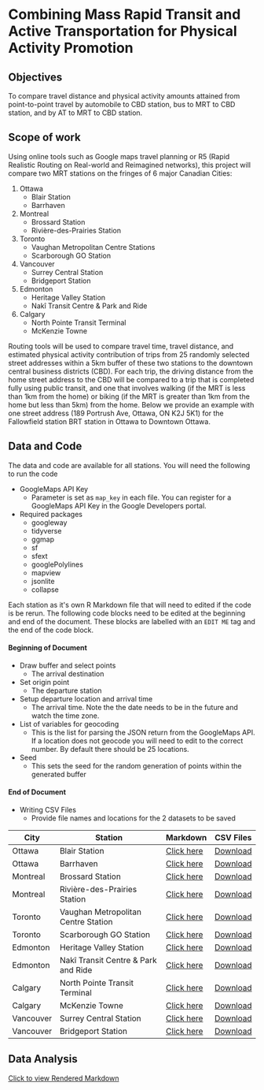 # Combining Mass Rapid Transit and Active Transportation for Physical Activity Promotion

## Objectives 

To compare travel distance and physical activity amounts attained from point-to-point travel by automobile to CBD station, bus to MRT to CBD station, and by AT to MRT to CBD station.

##  Scope of work

Using online tools such as Google maps travel planning or R5 (Rapid Realistic Routing on Real-world and Reimagined networks), this project will compare two MRT stations on the fringes of 6 major Canadian Cities: 

1. Ottawa
    * Blair Station
    * Barrhaven
2. Montreal 
    * Brossard Station
    * Rivière-des-Prairies Station
3. Toronto
    * Vaughan Metropolitan Centre Stations
    * Scarborough GO Station
4. Vancouver
    * Surrey Central Station
    * Bridgeport Station
5. Edmonton
    * Heritage Valley Station
    * Nakî Transit Centre & Park and Ride
6. Calgary
    * North Pointe Transit Terminal
    * McKenzie Towne


Routing tools will be used to compare travel time, travel distance, and estimated physical activity contribution of trips from 25 randomly selected street addresses within a 5km buffer of these two stations to the downtown central business districts (CBD). For each trip, the driving distance from the home street address to the CBD will be compared to a trip that is completed fully using public transit, and one that involves walking (if the MRT is less than 1km from the home) or biking (if the MRT is greater than 1km from the home but less than 5km) from the home. Below we provide an example with one street address (189 Portrush Ave, Ottawa, ON K2J 5K1) for the Fallowfield station BRT station in Ottawa to Downtown Ottawa. 

## Data and Code

The data and code are available for all stations. You will need the following to run the code

* GoogleMaps API Key 
    * Parameter is set as `map_key` in each file. You can register for a GoogleMaps API Key in the Google Developers portal.
* Required packages
    * googleway
    * tidyverse
    * ggmap
    * sf
    * sfext
    * googlePolylines
    * mapview
    * jsonlite
    * collapse

Each station as it's own R Markdown file that will need to edited if the code is be rerun. The following code blocks need to be edited at the beginning and end of the document. These blocks are labelled with an `EDIT ME` tag and the end of the code block.

#### Beginning of Document

* Draw buffer and select points 
    * The arrival destination
* Set origin point
    * The departure station
* Setup departure location and arrival time
    * The arrival time. Note the the date needs to be in the future and watch the time zone. 
* List of variables for geocoding
    * This is the list for parsing the JSON return from the GoogleMaps API. If a location does not geocode you will need to edit to the correct number. By default there should be 25 locations. 
* Seed
    * This sets the seed for the random generation of points within the generated buffer
    
#### End of Document

* Writing CSV Files
    * Provide file names and locations for the 2 datasets to be saved


City  | Station | Markdown | CSV Files
------------- | ------------- | ------------- | -------------
Ottawa  | Blair Station | [Click here](https://github.com/walkabilly/phac_routing/blob/main/Ottawa/Ottawa_Blaire_Station.md) | [Download](https://github.com/walkabilly/phac_routing/blob/main/Ottawa/ottawa_blaire_bike_transit_drive.csv)
Ottawa  | Barrhaven | [Click here](https://github.com/walkabilly/phac_routing/blob/main/Ottawa/Ottawa_Barrhaveb_Station.md) | [Download](https://github.com/walkabilly/phac_routing/blob/main/Ottawa/ottawa_barrhaven_bike_transit_drive.csv)
Montreal  | Brossard Station | [Click here](https://github.com/walkabilly/phac_routing/blob/main/Montreal/Montreal_Brossard_Station.md) | [Download](https://github.com/walkabilly/phac_routing/blob/main/Montreal/Montreal_Brossard_bike_transit_drive.csv)
Montreal  | Rivière-des-Prairies Station | [Click here](https://github.com/walkabilly/phac_routing/blob/main/Montreal/Montreal_RivierePrairie_Station.md) | [Download](https://github.com/walkabilly/phac_routing/blob/main/Montreal/montreal_riviereprairie_bike_transit_drive.csv)
Toronto  | Vaughan Metropolitan Centre Station | [Click here](https://github.com/walkabilly/phac_routing/blob/main/Toronto/Toronto_Vaughn_Station.md) | [Download](https://github.com/walkabilly/phac_routing/blob/main/Toronto/Toronto_Vaughn_bike_transit_drive.csv)
Toronto  | Scarborough GO Station | [Click here](https://github.com/walkabilly/phac_routing/blob/main/Toronto/Toronto_Scarborough_Station.md) | [Download](https://github.com/walkabilly/phac_routing/blob/main/Toronto/Toronto_Scarborough_bike_transit_drive.csv)
Edmonton  | Heritage Valley Station | [Click here](https://github.com/walkabilly/phac_routing/blob/main/Edmonton/Edmonton_Heritage_Station.md) | [Download](https://github.com/walkabilly/phac_routing/blob/main/Edmonton/edmonton_heritage_bike_transit_drive.csv)
Edmonton  | Nakî Transit Centre & Park and Ride | [Click here](https://github.com/walkabilly/phac_routing/blob/main/Edmonton/Edmonton_Naki_Station.md) | [Download](https://github.com/walkabilly/phac_routing/blob/main/Edmonton/Edmonton_Naki_bike_transit_drive.csv)
Calgary  | North Pointe Transit Terminal | [Click here](https://github.com/walkabilly/phac_routing/blob/main/Calgary/Calgary_NorthPoint_Station.md) | [Download](https://github.com/walkabilly/phac_routing/blob/main/Calgary/calgary_northpoint_bike_transit_drive.csv)
Calgary  | McKenzie Towne | [Click here](https://github.com/walkabilly/phac_routing/blob/main/Calgary/Calgary_McKenzie_Station.md) | [Download](https://github.com/walkabilly/phac_routing/blob/main/Calgary/calgary_mckenzie_bike_transit_drive.csv)
Vancouver  | Surrey Central Station | [Click here](https://github.com/walkabilly/phac_routing/blob/main/Vancouver/Vancouver_Surrey_Station.md) | [Download](https://raw.githubusercontent.com/walkabilly/phac_routing/main/Vancouver/vancouver_surrey_bike_transit_drive.csv)
Vancouver  | Bridgeport Station | [Click here](https://github.com/walkabilly/phac_routing/blob/main/Vancouver/Vancouver_Bridgeport_Station.md) | [Download](https://raw.githubusercontent.com/walkabilly/phac_routing/main/Vancouver/vancouver_bridgeport_bike_transit_drive.csv)

## Data Analysis

[Click to view Rendered Markdown](https://github.com/walkabilly/phac_routing/blob/main/data_analysis.md)


